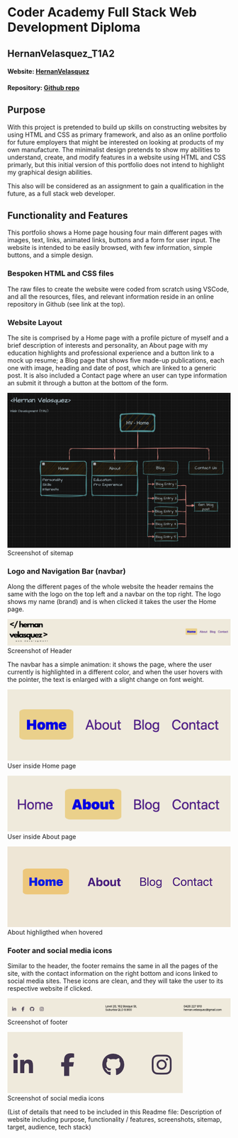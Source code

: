 # Coder Academy Full Stack Web Development Diploma 
## HernanVelasquez_T1A2

#### Website: [HernanVelasquez](https://hernanvelasquez-t1a2.netlify.app/)
#### Repository: [Github repo](https://github.com/hernan-vela/HernanVelasquez_T1A2)

## Purpose
With this project is pretended to build up skills on constructing websites by using HTML and CSS as primary framework, and also as an online portfolio for future employers that might be interested on looking at products of my own manufacture. The minimalist design pretends to show my abilities to understand, create, and modify features in a website using HTML and CSS primarly, but this initial version of this portfolio does not intend to highlight my graphical design abilities.

This also will be considered as an assignment to gain a qualification in the future, as a full stack web developer.

## Functionality and Features
This portfolio shows a Home page housing four main different pages with images, text, links, animated links, buttons and a form for user input. The website is intended to be easily browsed, with few information, simple buttons, and a simple design.

### Bespoken HTML and CSS files
The raw files to create the website were coded from scratch using VSCode, and all the resources, files, and relevant information reside in an online repository in Github (see link at the top).

### Website Layout
The site is comprised by a Home page with a profile picture of myself and a brief description of interests and personality, an About page with my education highlights and professional experience and a button link to a mock up resume; a Blog page that shows five made-up publications, each one with image, heading and date of post, which are linked to a generic post. It is also included a Contact page where an user can type information an submit it through a button at the bottom of the form.

![Sitemap](./docs/Sitemap-SS(20.05.24).png)
Screenshot of sitemap

### Logo and Navigation Bar (navbar)
Along the different pages of the whole website the header remains the same with the logo on the top left and a navbar on the top right. The logo shows my name (brand) and is when clicked it takes the user the Home page.

![Header-screnshot](./docs/Header-SS.png)
Screenshot of Header


The navbar has a simple animation: it shows the page, where the user currently is highlighted in a different color, and when the user hovers with the pointer, the text is enlarged with a slight change on font weight.

![Home-active](./docs/Home-active-SS.png)
User inside Home page

![About-active](./docs/About-active-SS.png)
User inside About page

![about-hovered](./docs/About-animated-SS.png) 
About highligthed when hovered

### Footer and social media icons
Similar to the header, the footer remains the same in all the pages of the site, with the contact information on the right bottom and icons linked to social media sites. These icons are clean, and they will take the user to its respective website if clicked.

![footer-example](./docs/Footer-SS.png)
Screenshot of footer

![social.media-icons](./docs/Social-icons-SS.png)     
Screenshot of social media icons





(List of details that need to be included in this
Readme file: Description of website including purpose,
functionality / features, screenshots, sitemap, target,
audience, tech stack)
